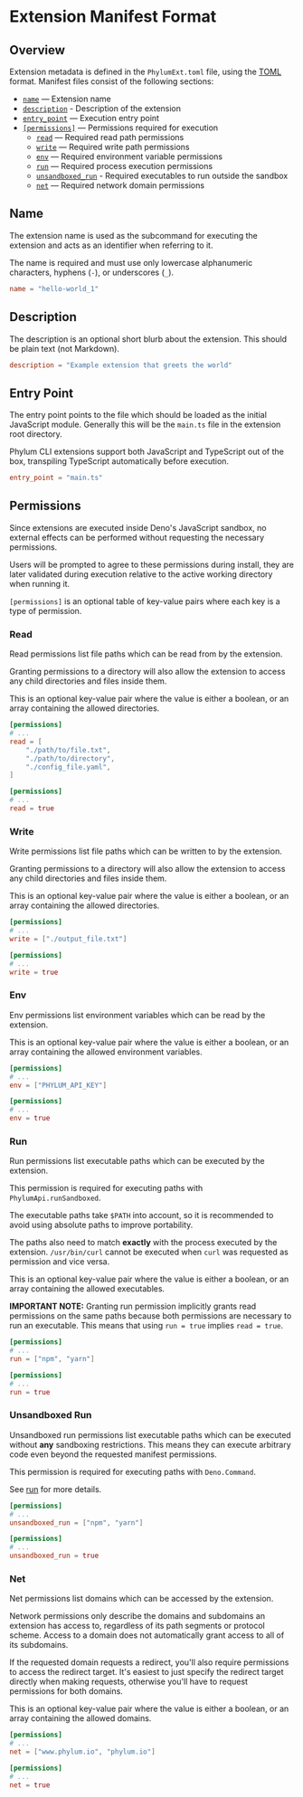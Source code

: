 # Extension Manifest Format

## Overview

Extension metadata is defined in the `PhylumExt.toml` file, using the [TOML]
format. Manifest files consist of the following sections:

- [`name`](#name) — Extension name
- [`description`](#description) - Description of the extension
- [`entry_point`](#entry-point) — Execution entry point
- [`[permissions]`](#permissions) — Permissions required for execution
  - [`read`](#read) — Required read path permissions
  - [`write`](#write) — Required write path permissions
  - [`env`](#env) — Required environment variable permissions
  - [`run`](#run) — Required process execution permissions
  - [`unsandboxed_run`](#unsandboxed-run) - Required executables to run outside
    the sandbox
  - [`net`](#net) — Required network domain permissions

[TOML]: https://toml.io

## Name

The extension name is used as the subcommand for executing the extension and
acts as an identifier when referring to it.

The name is required and must use only lowercase alphanumeric characters,
hyphens (`-`), or underscores (`_`).

```toml
name = "hello-world_1"
```

## Description

The description is an optional short blurb about the extension. This should be
plain text (not Markdown).

```toml
description = "Example extension that greets the world"
```

## Entry Point

The entry point points to the file which should be loaded as the initial
JavaScript module. Generally this will be the `main.ts` file in the extension
root directory.

Phylum CLI extensions support both JavaScript and TypeScript out of the box,
transpiling TypeScript automatically before execution.

```toml
entry_point = "main.ts"
```

## Permissions

Since extensions are executed inside Deno's JavaScript sandbox, no external
effects can be performed without requesting the necessary permissions.

Users will be prompted to agree to these permissions during install, they are
later validated during execution relative to the active working directory when
running it.

`[permissions]` is an optional table of key-value pairs where each key is a type
of permission.

### Read

Read permissions list file paths which can be read from by the extension.

Granting permissions to a directory will also allow the extension to access any
child directories and files inside them.

This is an optional key-value pair where the value is either a boolean, or an
array containing the allowed directories.

```toml
[permissions]
# ...
read = [
    "./path/to/file.txt",
    "./path/to/directory",
    "./config_file.yaml",
]
```

```toml
[permissions]
# ...
read = true
```

### Write

Write permissions list file paths which can be written to by the extension.

Granting permissions to a directory will also allow the extension to access any
child directories and files inside them.

This is an optional key-value pair where the value is either a boolean, or an
array containing the allowed directories.

```toml
[permissions]
# ...
write = ["./output_file.txt"]
```

```toml
[permissions]
# ...
write = true
```

### Env

Env permissions list environment variables which can be read by the extension.

This is an optional key-value pair where the value is either a boolean, or an
array containing the allowed environment variables.

```toml
[permissions]
# ...
env = ["PHYLUM_API_KEY"]
```

```toml
[permissions]
# ...
env = true
```

### Run

Run permissions list executable paths which can be executed by the extension.

This permission is required for executing paths with `PhylumApi.runSandboxed`.

The executable paths take `$PATH` into account, so it is recommended to avoid
using absolute paths to improve portability.

The paths also need to match **exactly** with the process executed by the
extension. `/usr/bin/curl` cannot be executed when `curl` was requested as
permission and vice versa.

This is an optional key-value pair where the value is either a boolean, or an
array containing the allowed executables.

**IMPORTANT NOTE:** Granting run permission implicitly grants read permissions
on the same paths because both permissions are necessary to run an executable.
This means that using `run = true` implies `read = true`.

```toml
[permissions]
# ...
run = ["npm", "yarn"]
```

```toml
[permissions]
# ...
run = true
```

### Unsandboxed Run

Unsandboxed run permissions list executable paths which can be executed without
**any** sandboxing restrictions. This means they can execute arbitrary code even
beyond the requested manifest permissions.

This permission is required for executing paths with `Deno.Command`.

See [run](#run) for more details.

```toml
[permissions]
# ...
unsandboxed_run = ["npm", "yarn"]
```

```toml
[permissions]
# ...
unsandboxed_run = true
```

### Net

Net permissions list domains which can be accessed by the extension.

Network permissions only describe the domains and subdomains an extension has
access to, regardless of its path segments or protocol scheme. Access to a
domain does not automatically grant access to all of its subdomains.

If the requested domain requests a redirect, you'll also require permissions to
access the redirect target. It's easiest to just specify the redirect target
directly when making requests, otherwise you'll have to request permissions for
both domains.

This is an optional key-value pair where the value is either a boolean, or an
array containing the allowed domains.

```toml
[permissions]
# ...
net = ["www.phylum.io", "phylum.io"]
```

```toml
[permissions]
# ...
net = true
```
